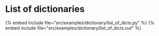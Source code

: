 # List of dictionaries


{% embed include file="src/examples/dictionary/list_of_dicts.py" %}
{% embed include file="src/examples/dictionary/list_of_dicts.out" %}


